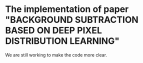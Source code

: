 # The implementation of paper "BACKGROUND SUBTRACTION BASED ON DEEP PIXEL DISTRIBUTION LEARNING"

We are still working to make the code more clear.
